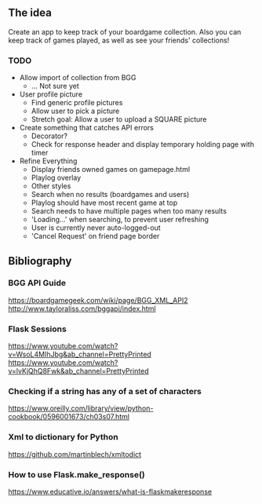 ## The idea

Create an app to keep track of your boardgame collection. Also you can keep track of games played, as well as see your friends' collections!

### TODO
- Allow import of collection from BGG
    - ... Not sure yet
- User profile picture
    - Find generic profile pictures
    - Allow user to pick a picture
    - Stretch goal: Allow a user to upload a SQUARE picture
- Create something that catches API errors
    - Decorator?
    - Check for response header and display temporary holding page with timer
- Refine Everything
    - Display friends owned games on gamepage.html
    - Playlog overlay
    - Other styles
    - Search when no results (boardgames and users)
    - Playlog should have most recent game at top
    - Search needs to have multiple pages when too many results
    - 'Loading...' when searching, to prevent user refreshing
    - User is currently never auto-logged-out
    - 'Cancel Request' on friend page border

## Bibliography

### BGG API Guide
https://boardgamegeek.com/wiki/page/BGG_XML_API2
http://www.tayloraliss.com/bggapi/index.html

### Flask Sessions
https://www.youtube.com/watch?v=WsoL4MIhJbg&ab_channel=PrettyPrinted
https://www.youtube.com/watch?v=lvKjQhQ8Fwk&ab_channel=PrettyPrinted

### Checking if a string has any of a set of characters
https://www.oreilly.com/library/view/python-cookbook/0596001673/ch03s07.html

### Xml to dictionary for Python
https://github.com/martinblech/xmltodict


### How to use Flask.make_response()
https://www.educative.io/answers/what-is-flaskmakeresponse